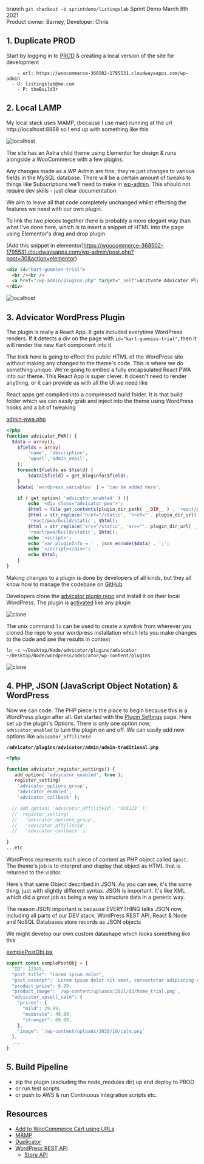 branch `git checkout -b sprintdemo/listingslab`
Sprint Demo March 8th 2021  
Product owner: Barney, Developer: Chris  

## 1. Duplicate PROD

Start by logging in to [PROD](https://woocommerce-368502-1795531.cloudwaysapps.com/wp-admin) & creating a local version of the site for development
```
	- url: https://woocommerce-368502-1795531.cloudwaysapps.com/wp-admin
  - U: listingslab@me.com
	- P: theBuild3r
```
## 2. Local LAMP

My local stack uses MAMP, (because I use mac) running at the url http://localhost:8888 so I end up with something like this

![localhost](../../media/sprintdemo/localhost.png)

The site has an Astra child theme using Elementor for design & runs alongside a WooCommerce with a few plugins. 

Any changes made as a WP Admin are fine; they're just changes to various fields in the MySQL database. There will be a certain amount of tweaks to things like Subscriptions we'll need to make in [wp-admin](http://localhost:8888/wp-admin/). This should not require dev skills - just clear documentation 

We aim to leave all that code completely unchanged whilst effecting the features we need with our own plugin. 

To link the two pieces together there is probably a more elegant way than what I've done here, which is to insert a snippet of HTML into the page using Elementor's drag and drop plugin.

[Add this snippet in elementor]https://woocommerce-368502-1795531.cloudwaysapps.com/wp-admin/post.php?post=30&action=elementor)

```html
<div id="kart-gummies-trial">
  <br /><br />
  <a href="/wp-admin/plugins.php" target="_self">Acitvate Advicator Plugin</a>
</div>
```

![localhost](../../media/sprintdemo/elementor.png)

## 3. Advicator WordPress Plugin

The plugin is really a React App. It gets included everytime WordPress renders. If it detects a div on the page with `id="kart-gummies-trial"`, then it will render the new Kart component into it

The trick here is going to effect the public HTML of the WordPress site without making any changed to the theme's code. This is where we do something unique. We're going to embed a fully encapsulated React PWA into our theme. This React App is super clever. It doesn't need to render anything, or it can provide us with all the UI we need like 

React apps get compiled into a compressed build folder. It is that build folder which we can easily grab and inject into the theme using WordPress hooks and a bit of tweaking

[admin-pwa.php](https://github.com/listingslab-software/advicator/blob/develop/plugins/advicator/react/admin-pwa.php)

```php
<?php
function advicator_PWA() {
  $data = array();
    $fields = array(
        'name', 'description', 
        'wpurl','admin_email', 
    );
    foreach($fields as $field) {
        $data[$field] = get_bloginfo($field);
    }
    $data[ 'wordpress_variables' ] = 'can be added here';

    if ( get_option( 'advicator_enabled' ) ){
        echo '<div class="advicator-pwa">';
        $html = file_get_contents(plugin_dir_path( __DIR__ ) . 'react/pwa/build/index.html');
        $html = str_replace('href="/static', 'href="'. plugin_dir_url( __DIR__ ) .
        'react/pwa/build/static', $html);
        $html = str_replace('src="/static', 'src="'. plugin_dir_url( __DIR__ ) .
        'react/pwa/build/static', $html);
        echo '<script>';
        echo 'var pluginInfo = ' . json_encode($data) . ';';
        echo '</script></div>';
        echo $html;
    }
}
```

Making changes to a plugin is done by developers of all kinds, but they all know how to  manage the codebase on [GitHub](https://github.com/listingslab-software/advicator/projects/1)

Developers clone the [advicator plugin repo](https://github.com/listingslab-software/advicator/tree/develop/plugins/advicator) and install it on their local WordPress. The plugin is [activated](https://woocommerce-368502-1795531.cloudwaysapps.com/wp-admin/plugins.php) like any plugin

![clone](../../media/sprintdemo/clone.png) 

The unix command `ln` can be used to create a symlink from wherever you cloned the repo to your wordpress installation which lets you make changes to the code and see the results in context 

```
ln -s ~/Desktop/Node/advicator/plugins/advicator ~/Desktop/Node/wordpress/advicator/wp-content/plugins

```

![clone](../../media/sprintdemo/activate_plugin.png) 

## 4. PHP, JSON (JavaScript Object Notation) &amp; WordPress   

Now we can code. The PHP piece is the place to begin because this is a WordPress plugin after all. Get started with the [Plugin Settings](https://woocommerce-368502-1795531.cloudwaysapps.com/wp-admin/admin.php?page=advicator) page. Here  set up the plugin's Options. There is only one option now; `advicator_enabled` to turn the plugin on and off. We can easily add new options like `advicator_affiliteId`

__`/advicator/plugins/advicator/admin/admin-traditional.php`__

```php
<?php

function advicator_register_settings() {
   add_option( 'advicator_enabled', true );
   register_setting( 
    'advicator_options_group', 
    'advicator_enabled', 
    'advicator_callback' );

  // add_option( 'advicator_affiliteId', 'XXX123' );
  //  register_setting( 
  //   'advicator_options_group', 
  //   'advicator_affiliteId', 
  //   'advicator_callback' );

}
...etc
```

WordPress represents each piece of content as PHP object called `$post`. The theme's job is to interpret and display that object as HTML that is returned to the visitor. 

Here's that same Object described in JSON. As you can see, it's the same thing, just with slightly different syntax. JSON is important. It's like XML which did a great job as being a way to structure data in a generic way. 

The reason JSON important is because EVERYTHING talks JSON now, including all parts of our DEV stack; WordPress REST API, React & Node and NoSQL Databases store records as JSON objects

We might develop our own custom datashape which looks something like this

[exmplePostObj.jsx](https://github.com/listingslab-software/advicator/blob/develop/plugins/advicator/react/pwa/src/redux/app/exmplePostObj.jsx)

```javascript
export const exmplePostObj = {
  "ID": 12345,
  "post_title": "Lorem ipsum dolor",
  "post_excerpt": `Lorem ipsum dolor sit amet, consectetur adipiscing elit`,
  "product_price": 6.99,
  "product_image": `/wp-content/uploads/2021/03/home_trial.png`,
  "advicator_upsell_calm": {
    "prices": {
      "mild": 29.99,
      "moderate": 49.99,
      "stronger": 69.99,
    },
    "image": `/wp-content/uploads/2020/10/calm.png`   
  },
  ...
}
```

## 5. Build Pipeline

- zip the plugin (excluding the node_modules dir) up and deploy to PROD
- or run test scripts
- or push to AWS & run Continuous Integration scripts etc.


## Resources

- [Add to WooCommerce Cart using URLs](https://www.businessbloomer.com/woocommerce-custom-add-cart-urls-ultimate-guide/)
- [MAMP](https://www.mamp.info)
- [Duplicator](https://wordpress.org/plugins/duplicator)
- [WordPress REST API](https://developer.wordpress.org/rest-api/)
  - [Store API](https://woocommerce-368502-1795531.cloudwaysapps.com/wp-json/wc/store/)

